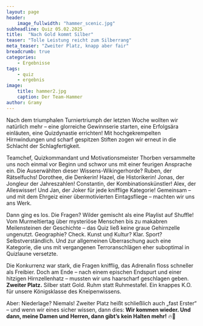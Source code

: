 ```yaml
---
layout: page
header:
    image_fullwidth: "hammer_scenic.jpg"
subheadline: Quiz 05.02.2025
title:  "Nach Gold kommt Silber"
teaser: "Tolle Leistung reicht zum Silberrang"
meta_teaser: "Zweiter Platz, knapp aber fair"
breadcrumb: true
categories:
    - Ergebnisse
tags:
    - quiz
    - ergebnis
image:
    title: hammer2.jpg
    caption: Der Team-Hammer
author: Gramy
---
```


Nach dem triumphalen Turniertriumph der letzten Woche wollten wir natürlich mehr – eine glorreiche Gewinnserie starten, eine Erfolgsära einläuten, eine Quizdynastie errichten! 
Mit hochgekrempelten Hirnwindungen und scharf gespitzen Stiften zogen wir erneut in die Schlacht der Schlagfertigkeit.  

Teamchef, Quizkommandant und Motivationsmeister Thorben versammelte uns noch einmal vor Beginn und schwor uns mit einer feurigen Ansprache ein. 
Die Auserwählten dieser Wissens-Wikingerhorde? 
Ruben, der Rätselfuchs! 
Dorothee, die Denkerin! 
Hazel, die Historikerin! 
Jonas, der Jongleur der Jahreszahlen! 
Constantin, der Kombinationskünstler! 
Alex, der Alleswisser! 
Und Jan, der Joker für jede knifflige Kategorie! 
Gemeinsam – und mit dem Ehrgeiz einer übermotivierten Eintagsfliege – machten wir uns ans Werk.  

Dann ging es los. Die Fragen? Wilder gemischt als eine Playlist auf Shuffle! 
Vom Murmeltiertag über mysteriöse Menschen bis zu makabren Meilensteinen der Geschichte – das Quiz ließ keine graue Gehirnzelle ungenutzt. 
Geographie? Check. 
Kunst und Kultur? Klar. 
Sport? Selbstverständlich. 
Und zur allgemeinen Überraschung auch eine Kategorie, die uns mit vergangenen Terroranschlägen eher suboptimal in Quizlaune versetzte.

Die Konkurrenz war stark, die Fragen knifflig, das Adrenalin floss schneller als Freibier. 
Doch am Ende – nach einem epischen Endspurt und einer hitzigen Hirnzellenhatz – mussten wir uns haarscharf geschlagen geben. 
**Zweiter Platz.** 
Silber statt Gold. 
Ruhm statt Ruhmestafel. 
Ein knappes K.O. für unsere Königsklasse des Kneipenwissens.  

Aber: Niederlage? Niemals! Zweiter Platz heißt schließlich auch „fast Erster“ – und wenn wir eines sicher wissen, dann dies: **Wir kommen wieder. 
Und dann, meine Damen und Herren, dann gibt’s kein Halten mehr!** 🔥🍻  
